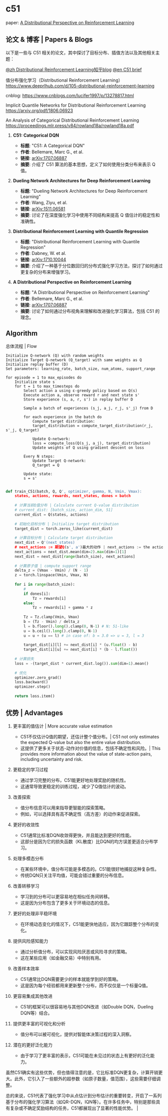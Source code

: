 # c51
paper: 
[A Distributional Perspective on Reinforcement Learning](https://arxiv.org/pdf/1707.06887)
## 论文 & 博客 | Papers & Blogs
以下是一些与 C51 相关的论文，其中探讨了目标分布、插值方法以及其他相关主题：

[@zh Distributional Reinforcement Learning知乎blog](https://zhuanlan.zhihu.com/p/76786102)
[@en C51 brief](https://adityauser.github.io/posts/2019/06/C51/)

值分布强化学习（Distributional Reinforcement Learning）
https://www.deeprlhub.com/d/105-distributional-reinforcement-learning

cnblog:
https://www.cnblogs.com/lucifer1997/p/13278817.html

Implicit Quantile Networks for Distributional Reinforcement Learning
https://arxiv.org/pdf/1806.06923

An Analysis of Categorical Distributional Reinforcement Learning
https://proceedings.mlr.press/v84/rowland18a/rowland18a.pdf

1. **C51: Categorical DQN**
   - **标题**: "C51: A Categorical DQN"
   - **作者**: Bellemare, Marc G., et al.
   - **链接**: [arXiv:1707.06887](https://arxiv.org/abs/1707.06887)
   - **摘要**: 介绍了 C51 算法的基本思想，定义了如何使用分类分布来表示 Q 值。

2. **Dueling Network Architectures for Deep Reinforcement Learning**
   - **标题**: "Dueling Network Architectures for Deep Reinforcement Learning"
   - **作者**: Wang, Ziyu, et al.
   - **链接**: [arXiv:1511.06581](https://arxiv.org/abs/1511.06581)
   - **摘要**: 讨论了在深度强化学习中使用不同结构来提高 Q 值估计的稳定性和准确性。

3. **Distributional Reinforcement Learning with Quantile Regression**
   - **标题**: "Distributional Reinforcement Learning with Quantile Regression"
   - **作者**: Dabney, W. et al.
   - **链接**: [arXiv:1710.10044](https://arxiv.org/abs/1710.10044)
   - **摘要**: 介绍了一种基于分位数回归的分布式强化学习方法，探讨了如何通过更复杂的分布来增强学习。

4. **A Distributional Perspective on Reinforcement Learning**
   - **标题**: "A Distributional Perspective on Reinforcement Learning"
   - **作者**: Bellemare, Marc G., et al.
   - **链接**: [arXiv:1707.06887](https://arxiv.org/abs/1707.06887)
   - **摘要**: 讨论了如何通过分布视角来理解和改进强化学习算法，包括 C51 的理念。

## Algorithm
总体流程 | Flow
```
Initialize Q-network (Q) with random weights
Initialize Target Q-network (Q_target) with same weights as Q
Initialize replay buffer (D)
Set parameters: learning_rate, batch_size, num_atoms, support_range

for episode = 1 to max_episodes do
    Initialize state s
    for t = 1 to max_timesteps do
        Select action a using ε-greedy policy based on Q(s)
        Execute action a, observe reward r and next state s'
        Store experience (s, a, r, s') in replay buffer D
        
        Sample a batch of experiences (s_j, a_j, r_j, s'_j) from D
        
        for each experience in the batch do
            Compute target distribution:
            target_distribution = compute_target_distribution(r_j, s'_j, Q_target)
            
            Update Q-network:
            loss = compute_loss(Q(s_j, a_j), target_distribution)
            Update weights of Q using gradient descent on loss
            
        Every N steps:
            Update Target Q-network:
            Q_target = Q
            
        Update state:
        s = s'
```

```python

def train_C51(batch, Q, Q', optimizer, gamma, N, Vmin, Vmax):
    states, actions, rewards, next_states, dones = batch
    
    # 计算当前Q值分布 | Calculate current Q-value distribution
    # current_dist: [batch_size, action_dim, 51]
    current_dist = Q(states, actions)
    
    # 初始化目标分布 | Initialize target distribution
    target_dist = torch.zeros_like(current_dist)
    
    # 计算目标分布 | Calculate target distribution
    next_dist = Q'(next_states)
    # next_actions := 期望Q(s', a')最大的动作 | next_actions := the action with the highest expected Q(s', a')
    next_actions = next_dist.mean(dim=2).max(dim=1)[1]
    next_dist = next_dist[range(batch_size), next_actions]
    
    # 计算原子值 | compute support range
    delta_z = (Vmax - Vmin) / (N - 1)
    z = torch.linspace(Vmin, Vmax, N)
    
    for i in range(batch_size):
        # 
        if dones[i]:
            Tz = rewards[i]
        else:
            Tz = rewards[i] + gamma * z
        
        Tz = Tz.clamp(Vmin, Vmax)
        b = (Tz - Vmin) / delta_z
        l = b.floor().long().clamp(0, N-1) # N: 51-like
        u = b.ceil().long().clamp(0, N-1)
        u = u + (u == l) # in case of: b = 3.0 => u = 3, l = 3
        
        target_dist[i][l] += next_dist[i] * (u.float() - b)
        target_dist[i][u] += next_dist[i] * (b - l.float())
    
    # 计算损失
    loss = -(target_dist * current_dist.log()).sum(dim=1).mean()
    
    # 优化
    optimizer.zero_grad()
    loss.backward()
    optimizer.step()
    
    return loss.item()
```

## 优势 | Advantages

1. 更丰富的值估计 | More accurate value estimation
   - C51不仅估计Q值的期望，还估计整个值分布。| C51 not only estimates the expected Q-value but also the entire value distribution.
   - 这提供了更多关于状态-动作对价值的信息，包括不确定性和风险。| This provides more information about the value of state-action pairs, including uncertainty and risk.

2. 更稳定的学习过程
   - 通过学习完整的分布，C51能更好地处理奖励的随机性。
   - 这通常导致更稳定的训练过程，减少了Q值估计的波动。

3. 改善探索
   - 值分布信息可以用来指导更智能的探索策略。
   - 例如，可以选择具有高不确定性（高方差）的动作来促进探索。

4. 更好的收敛性
   - C51通常比标准DQN收敛得更快，并且能达到更好的性能。
   - 这部分是因为它的损失函数（KL散度）比DQN的均方误差更适合分布学习。

5. 处理多模态分布
   - 在某些环境中，值分布可能是多模态的。C51能很好地捕捉这种复杂性。
   - 传统DQN只关注平均值，可能会错过重要的分布信息。

6. 改善转移学习
   - 学习到的分布可以更容易地在相似任务间转移。
   - 这是因为分布包含了更多关于环境动态的信息。

7. 更好的处理非平稳环境
   - 在环境动态变化的情况下，C51能更快地适应，因为它跟踪整个分布的变化。

8. 提供风险感知能力

   - 通过分析值分布，可以实现风险厌恶或风险寻求的策略。
   - 这在某些应用（如金融交易）中特别有用。

9. 改善样本效率
   - C51通常比DQN需要更少的样本就能学到好的策略。
   - 这是因为每个经验都用来更新整个分布，而不仅仅是一个标量Q值。

10. 更容易集成其他改进
    - C51的框架可以很容易地与其他DQN改进（如Double DQN，Dueling DQN等）结合。

11. 提供更丰富的可视化和分析
    - 值分布可以被可视化，提供对智能体决策过程的深入洞察。

12. 潜在的更好泛化能力
    - 由于学习了更丰富的表示，C51可能在未见过的状态上有更好的泛化能力。

虽然C51确实有这些优势，但也值得注意的是，它比标准DQN更复杂，计算开销更大。此外，它引入了一些额外的超参数（如原子数量，值范围），这些需要仔细调整。

总的来说，C51代表了强化学习中从点估计到分布估计的重要转变，开启了一系列基于分布的强化学习算法（如QR-DQN，IQN等）。在许多任务中，特别是那些具有复杂或不确定奖励结构的任务，C51都展现出了显著的性能优势。
| 